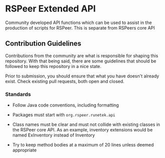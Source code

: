 # RSPeer Extended API

Community developed API functions which can be used to assist in the production of scripts for RSPeer. This is separate from RSPeers core API


## Contribution Guidelines
Contributions from the community are what is responsible for shaping this repository. With that being said, there are some guidelines that should be followed to keep this repository in a nice state.


Prior to submission, you should ensure that what you have doesn't already exist. Check existing pull requests, both open and closed.


### Standards
* Follow Java code conventions, including formatting

* Packages must start with `org.rspeer.runetek.api`

* Class names must be clear and must not collide with existing classes in the RSPeer core API. As an example, inventory extensions would be named ExInventory instead of Inventory

* Try to keep method bodies at a maximum of 20 lines unless deemed appropriate
